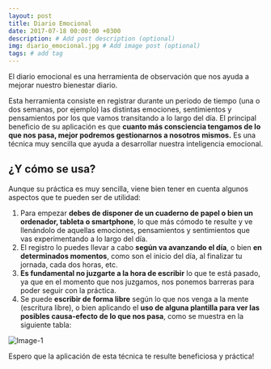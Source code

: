 ```yaml
---
layout: post
title: Diario Emocional
date: 2017-07-18 00:00:00 +0300
description: # Add post description (optional)
img: diario_emocional.jpg # Add image post (optional)
tags: # add tag
---
```


El diario emocional es una herramienta de observación que nos ayuda a mejorar nuestro bienestar diario.

Esta herramienta consiste en registrar durante un periodo de tiempo (una o dos semanas, por ejemplo) las distintas emociones, sentimientos y pensamientos por los que vamos transitando a lo largo del día. El principal beneficio de su aplicación es que **cuanto más consciencia tengamos de lo que nos pasa, mejor podremos gestionarnos a nosotros mismos.** Es una técnica muy sencilla que ayuda a desarrollar nuestra inteligencia emocional.

## ¿Y cómo se usa?
Aunque su práctica es muy sencilla, viene bien tener en cuenta algunos aspectos que te pueden ser de utilidad:

1. Para empezar **debes de disponer de un cuaderno de papel o bien un ordenador, tableta o smartphone**, lo que más cómodo te resulte y ve llenándolo de aquellas emociones, pensamientos y sentimientos que vas experimentando a lo largo del día. 
2. El registro lo puedes llevar a cabo **según va avanzando el día**, o bien **en determinados momentos**, como son el inicio del día, al finalizar tu jornada, cada dos horas, etc. 
3. **Es fundamental no juzgarte a la hora de escribir** lo que te está pasado, ya que en el momento que nos juzgamos, nos ponemos barreras para poder seguir con la práctica. 
4. Se puede **escribir de forma libre** según lo que nos venga a la mente (escritura libre), o bien aplicando el **uso de alguna plantilla para ver las posibles causa-efecto de lo que nos pasa**, como se muestra en la siguiente tabla: 

![Image-1]({{site.baseurl}}/assets/img/tabla_emociones.png)

Espero que la aplicación de esta técnica te resulte beneficiosa y práctica!
